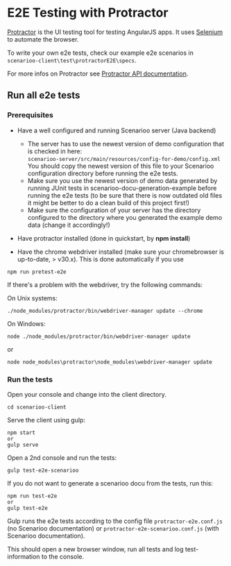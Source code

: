 # E2E Testing with Protractor

[Protractor](https://github.com/angular/protractor) is the UI testing tool for testing AngularJS apps. It uses [Selenium](http://www.seleniumhq.org/) to automate the browser.

To write your own e2e tests, check our example e2e scenarios in `scenarioo-client\test\protractorE2E\specs`.

For more infos on Protractor see [Protractor API documentation](http://angular.github.io/protractor/#/api).

## Run all e2e tests

### Prerequisites

 * Have a well configured and running Scenarioo server (Java backend)
   * The server has to use the newest version of demo configuration that is checked in here:  
     `scenarioo-server/src/main/resources/config-for-demo/config.xml`  
     You should copy the newest version of this file to your Scenarioo configuration directory before running the e2e tests.
   * Make sure you use the newest version of demo data generated by running JUnit tests in scenarioo-docu-generation-example before running the e2e tests (to be sure that there is now outdated old files it might be better to do a clean build of this project first!)
   * Make sure the configuration of your server has the directory configured to the directory where you generated the example demo data (change it accordingly!)

 * Have protractor installed (done in quickstart, by **npm install**)

 * Have the chrome webdriver installed (make sure your chromebrowser is up-to-date, > v30.x).
 This is done automatically if you use
 ```
 npm run pretest-e2e
 ```
 If there's a problem with the webdriver, try the following commands:
 
  On Unix systems:
  ```
  ./node_modules/protractor/bin/webdriver-manager update --chrome
  ```
  On Windows:
  ```
  node ./node_modules/protractor/bin/webdriver-manager update
  ```
  or
  ```  
  node node_modules\protractor\node_modules\webdriver-manager update
  ```

### Run the tests

Open your console and change into the client directory.

   ```
   cd scenarioo-client
   ```

Serve the client using gulp:

   ```
   npm start
   or
   gulp serve
   ```

Open a 2nd console and run the tests:

   ```
   gulp test-e2e-scenarioo
   ```

If you do not want to generate a scenarioo docu from the tests, run this:

   ```
   npm run test-e2e
   or
   gulp test-e2e
   ```

Gulp runs the e2e tests according to the config file `protractor-e2e.conf.js` (no Scenarioo documentation) or `protractor-e2e-scenarioo.conf.js` (with Scenarioo documentation).

This should open a new browser window, run all tests and log test-information to the console.
